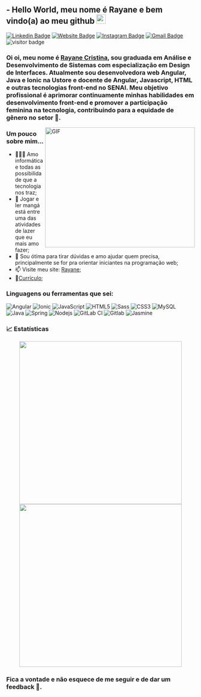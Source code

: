 ## - Hello World, meu nome é Rayane e bem vindo(a) ao meu github <img src="https://media.giphy.com/media/hvRJCLFzcasrR4ia7z/giphy.gif" width="25px">

[![Linkedin Badge](https://img.shields.io/badge/-Linkedin-blue?style=flat&logo=Linkedin&logoColor=white&link=https://www.linkedin.com/in/rayane-cristina/)](https://www.linkedin.com/in/rayane-cristina)
[![Website Badge](https://img.shields.io/badge/-RayaneCristina-3D2595?style=flat&logo=Google-Chrome&logoColor=white&link=http://rayanecristina.com.br/)](http://rayanecristina.com.br/)
[![Instagram Badge](https://img.shields.io/badge/-@ray_cp20-purple?style=flat&logo=instagram&logoColor=white&link=https://www.instagram.com/ray_cp20/)](https://www.instagram.com/ray_cp20/)
[![Gmail Badge](https://img.shields.io/badge/-rayanecristina.19-c14438?style=flat&logo=Gmail&logoColor=white&link=mailto:rayanecristina.19@gmail.com)](mailto:rayanecristina.19@gmail.com)
![visitor badge](https://visitor-badge.laobi.icu/badge?page_id=raydevcp20.visitor-badge)

### Oi oi, meu nome é [Rayane Cristina](https://rayanecristina.com.br/), sou graduada em Análise e Desenvolvimento de Sistemas com especialização em Design de Interfaces. Atualmente sou desenvolvedora web Angular, Java e Ionic na Ustore e docente de Angular, Javascript, HTML e outras tecnologias front-end no SENAI. Meu objetivo profissional é aprimorar continuamente minhas habilidades em desenvolvimento front-end e promover a participação feminina na tecnologia, contribuindo para a equidade de gênero no setor 🚀.

  <img align="right" alt="GIF" src="https://media.giphy.com/media/U7bl3Rw7ya7isgzVt3/giphy.gif?raw=true" width="400" height="320" />
  
### **Um pouco sobre mim...**

- 👨🏽‍💻 Amo informática e todas as possibilidade que a tecnologia nos traz;
- 👾 Jogar e ler mangá está entre uma das atividades de lazer que eu mais amo fazer;
- 💬 Sou ótima para tirar dúvidas e amo ajudar quem precisa, principalmente se for pra orientar iniciantes na programação web;
- 📫 Visite meu site: [Rayane](https://rayanecristina.com.br/);
- 📝[Currículo](https://drive.google.com/file/d/1-EQ22RND2tZK3a-V5z0vHpYJ5lB1iBZ9/view?usp=sharing);

### **Linguagens ou ferramentas que sei:**  

![Angular](https://img.shields.io/badge/Angular-DD0031?style=for-the-badge&logo=angular&logoColor=white)
![Ionic](https://img.shields.io/badge/Ionic-%233880FF.svg?style=for-the-badge&logo=Ionic&logoColor=white)
![JavaScript](https://img.shields.io/badge/JavaScript-F7DF1E?style=for-the-badge&logo=javascript&logoColor=black)
![HTML5](https://img.shields.io/badge/HTML-239120?style=for-the-badge&logo=html5&logoColor=white)
![Sass](https://img.shields.io/badge/Sass-CC6699?style=for-the-badge&logo=sass&logoColor=white)
![CSS3](https://img.shields.io/badge/CSS3-1572B6?style=for-the-badge&logo=css3&logoColor=white)
![MySQL](https://img.shields.io/badge/MySQL-00000F?style=for-the-badge&logo=mysql&logoColor=white)
![Java](https://img.shields.io/badge/Java-ED8B00?style=for-the-badge&logo=java&logoColor=white)
![Spring](https://img.shields.io/badge/Spring-6DB33F?style=for-the-badge&logo=spring&logoColor=white)
![Nodejs](https://img.shields.io/badge/Node.js-43853D?style=for-the-badge&logo=node.js&logoColor=white)
![GitLab CI](https://img.shields.io/badge/gitlab%20ci-%23181717.svg?style=for-the-badge&logo=gitlab&logoColor=white)
![Gitlab](https://img.shields.io/badge/GitLab-330F63?style=for-the-badge&logo=gitlab&logoColor=white)
![Jasmine](https://img.shields.io/badge/jasmine-%238A4182.svg?style=for-the-badge&logo=jasmine&logoColor=white)


### **📈 Estatísticas**

<p align="center"> 
  <img width="434px" src="https://github-readme-stats.vercel.app/api?username=raydevcp20&theme=gotham&show_icons=true" />
  <img width="434px" src="https://github-readme-stats.vercel.app/api/top-langs/?username=raydevcp20&hide=html&layout=compact&theme=gotham" />
</p>

### Fica a vontade e não esquece de me seguir e de dar um feedback 🦄. 
